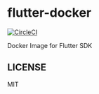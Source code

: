 # flutter-docker

[![CircleCI](https://circleci.com/gh/bervProject/flutter-docker.svg?style=svg)](https://circleci.com/gh/bervProject/flutter-docker)

Docker Image for Flutter SDK

## LICENSE

MIT
